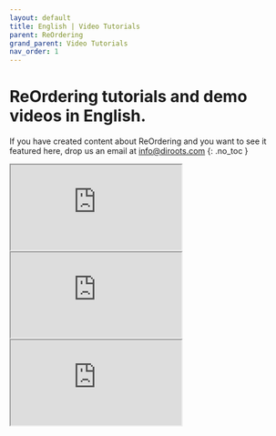 ```yaml
---
layout: default
title: English | Video Tutorials
parent: ReOrdering
grand_parent: Video Tutorials
nav_order: 1
---
```


# ReOrdering tutorials and demo videos in English.
If you have created content about ReOrdering and you want to see it featured here, drop us an email at info@diroots.com
{: .no_toc }

 <div class="di-iframe-container">
  <iframe
  title="ReOrdering | How to renumber Revit elements using ReOrdering"
  class="di-responsive-iframe" 
  src="https://www.youtube.com/embed/6BQzPqShnTY">
  </iframe>
</div>

 <div class="di-iframe-container">
  <iframe
  title="ReOrdering | Renumbering Automation Diroots App"
  class="di-responsive-iframe" 
  src="https://www.youtube.com/embed/XJyEd5abQXA">
  </iframe>
</div>

 <div class="di-iframe-container">
  <iframe
  title="ReOrdering | ReOrdering | Revit Add-in For Renumbering Revit Elements - DiRoots"
  class="di-responsive-iframe" 
  src="https://www.youtube.com/embed/SCRu_SDrep0">
  </iframe>
</div>